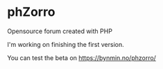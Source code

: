 # phZorro
Opensource forum created with PHP

I'm working on finishing the first version.

You can test the beta on https://bynmin.no/phzorro/
